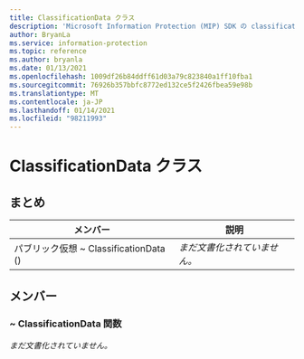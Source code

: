 ```yaml
---
title: ClassificationData クラス
description: 'Microsoft Information Protection (MIP) SDK の classificationdata:: undefined クラスを文書にします。'
author: BryanLa
ms.service: information-protection
ms.topic: reference
ms.author: bryanla
ms.date: 01/13/2021
ms.openlocfilehash: 1009df26b84ddff61d03a79c823840a1ff10fba1
ms.sourcegitcommit: 76926b357bbfc8772ed132ce5f2426fbea59e98b
ms.translationtype: MT
ms.contentlocale: ja-JP
ms.lasthandoff: 01/14/2021
ms.locfileid: "98211993"
---
```

# <a name="class-classificationdata"></a>ClassificationData クラス 
  
## <a name="summary"></a>まとめ
 メンバー                        | 説明                                
--------------------------------|---------------------------------------------
パブリック仮想 ~ ClassificationData ()  | _まだ文書化されていません。_
  
## <a name="members"></a>メンバー
  
### <a name="classificationdata-function"></a>~ ClassificationData 関数
_まだ文書化されていません。_
